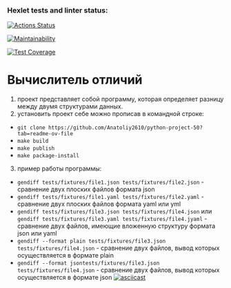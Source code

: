 ### Hexlet tests and linter status:
[![Actions Status](https://github.com/Anatoliy2610/python-project-50/actions/workflows/hexlet-check.yml/badge.svg)](https://github.com/Anatoliy2610/python-project-50/actions)

[![Maintainability](https://api.codeclimate.com/v1/badges/6798f68cade64214cb0f/maintainability)](https://codeclimate.com/github/Anatoliy2610/python-project-50/maintainability)

[![Test Coverage](https://api.codeclimate.com/v1/badges/6798f68cade64214cb0f/test_coverage)](https://codeclimate.com/github/Anatoliy2610/python-project-50/test_coverage)

# Вычислитель отличий
1. проект представляет собой программу, которая определяет разницу между двумя структурами данных.
2. установить проект себе можно прописав в командной строке:
- `git clone https://github.com/Anatoliy2610/python-project-50?tab=readme-ov-file`
- `make build`
- `make publish`
- `make package-install`
3. пример работы программы:
- `gendiff tests/fixtures/file1.json tests/fixtures/file2.json` - сравнение двух плоских файлов формата json
- `gendiff tests/fixtures/file1.yaml tests/fixtures/file2.yaml` - сравнение двух плоских файлов формата yaml или yml
- `gendiff tests/fixtures/file3.json tests/fixtures/file4.json` или `gendiff tests/fixtures/file3.yaml tests/fixtures/file4.jyaml` - сравнение двух файлов, имеющие вложенную структуру формата json или yaml
- `gendiff --format plain tests/fixtures/file3.json tests/fixtures/file4.json` - сравнение двух файлов, вывод которых осуществляется в формате plain
- `gendiff --format jsontests/fixtures/file3.json tests/fixtures/file4.json` - сравнение двух файлов, вывод которых осуществляется в формате json
[![asciicast](https://asciinema.org)](https://asciinema.org/a/tSxccgAsHLbELPbfxyOgGF1De)
